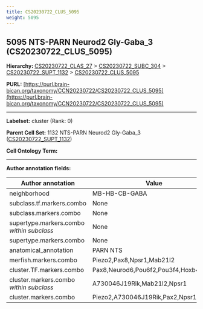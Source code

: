 ```yaml
---
title: CS20230722_CLUS_5095
weight: 5095
---
```

## 5095 NTS-PARN Neurod2 Gly-Gaba_3 (CS20230722_CLUS_5095)
<b>Hierarchy: </b>
[CS20230722_CLAS_27](../CS20230722_CLAS_27) >
[CS20230722_SUBC_304](../CS20230722_SUBC_304) >
[CS20230722_SUPT_1132](../CS20230722_SUPT_1132) >
[CS20230722_CLUS_5095](../CS20230722_CLUS_5095)

**PURL:** [https://purl.brain-bican.org/taxonomy/CCN20230722/CS20230722_CLUS_5095](https://purl.brain-bican.org/taxonomy/CCN20230722/CS20230722_CLUS_5095)

---


**Labelset:** cluster (Rank: 0)

**Parent Cell Set:** 1132 NTS-PARN Neurod2 Gly-Gaba_3 ([CS20230722_SUPT_1132](../CS20230722_SUPT_1132))



**Cell Ontology Term:** 

[MARKER GENES.]: #


---

[TRANSFERRED ANNOTATIONS.]: #


[AUTHOR ANNOTATION FIELDS.]: #


**Author annotation fields:**

| Author annotation | Value |
|-------------------|-------|
|neighborhood|MB-HB-CB-GABA|
|subclass.tf.markers.combo|None|
|subclass.markers.combo|None|
|supertype.markers.combo _within subclass_|None|
|supertype.markers.combo|None|
|anatomical_annotation|PARN NTS|
|merfish.markers.combo|Piezo2,Pax8,Npsr1,Mab21l2|
|cluster.TF.markers.combo|Pax8,Neurod6,Pou6f2,Pou3f4,Hoxb4,Zim1|
|cluster.markers.combo _within subclass_|A730046J19Rik,Mab21l2,Npsr1|
|cluster.markers.combo|Piezo2,A730046J19Rik,Pax2,Npsr1|
